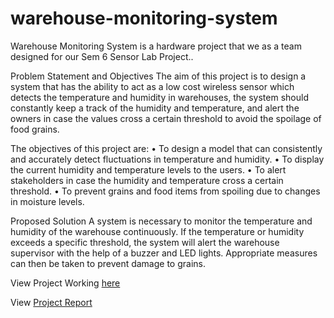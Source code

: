 # warehouse-monitoring-system
Warehouse Monitoring System is a hardware project that we as a team designed for our Sem 6 Sensor Lab Project..

Problem Statement and Objectives
The aim of this project is to design a system that has the ability to act as a low cost wireless sensor which detects the temperature and humidity in warehouses, the system should constantly keep a track of the humidity and temperature, and alert the owners in case the values cross a certain threshold to avoid the spoilage of food grains.

The objectives of this project are:
•	To design a model that can consistently and accurately detect fluctuations in temperature and humidity.
•	To display the current humidity and temperature levels to the users.
•	To alert stakeholders in case the humidity and temperature cross a certain threshold.
•	To prevent grains and food items from spoiling due to changes in moisture levels.

Proposed Solution
A system is necessary to monitor the temperature and humidity of the warehouse continuously. If the temperature or humidity exceeds a specific threshold, the system will alert the warehouse supervisor with the help of a buzzer and LED lights. Appropriate measures can then be taken to prevent damage to grains.

View Project Working [here](/SL-working-video.mp4)

View [Project Report](/Project%20Report.pdf)
